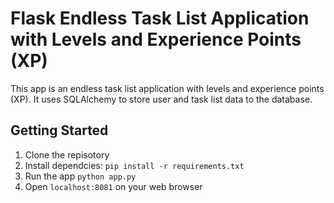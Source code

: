 # Flask Endless Task List Application with Levels and Experience Points (XP)

This app is an endless task list application with levels and experience points (XP). It uses SQLAlchemy to store user and task list data to the database.

## Getting Started

1. Clone the repisotory
2. Install dependcies: `pip install -r requirements.txt`
3. Run the app `python app.py`
4. Open `localhost:8081` on your web browser